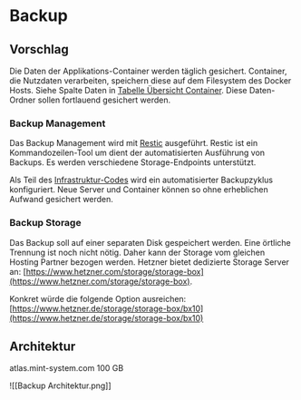 # Backup

## Vorschlag

Die Daten der Applikations-Container werden täglich gesichert. Container, die Nutzdaten verarbeiten, speichern diese auf dem Filesystem des Docker Hosts. Siehe Spalte Daten in [Tabelle Übersicht Container](https://wiki.mint-system.ch/books/infrastruktur/page/container "Container"). Diese Daten-Ordner sollen fortlauend gesichert werden.

### Backup Management

Das Backup Management wird mit [Restic](https://restic.net/) ausgeführt. Restic ist ein Kommandozeilen-Tool um dient der automatisierten Ausführung von Backups. Es werden verschiedene Storage-Endpoints unterstützt.

Als Teil des [Infrastruktur-Codes](https://github.com/Mint-System/Ansible-Playbooks) wird ein automatisierter Backupzyklus konfiguriert. Neue Server und Container können so ohne erheblichen Aufwand gesichert werden.

### Backup Storage

Das Backup soll auf einer separaten Disk gespeichert werden. Eine örtliche Trennung ist noch nicht nötig. Daher kann der Storage vom gleichen Hosting Partner bezogen werden. Hetzner bietet dedizierte Storage Server an: [https://www.hetzner.com/storage/storage-box](https://www.hetzner.com/storage/storage-box).

Konkret würde die folgende Option ausreichen: [https://www.hetzner.de/storage/storage-box/bx10](https://www.hetzner.de/storage/storage-box/bx10)

## Architektur

atlas.mint-system.com 100 GB

![[Backup Architektur.png]]